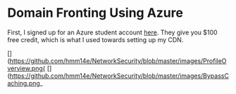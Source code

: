 # Domain Fronting Using Azure

First, I signed up for an Azure student account [here](https://azure.microsoft.com/en-us/free/students/). They give you $100 free credit, which is what I used towards setting up my CDN. 

[](https://github.com/hmm14e/NetworkSecurity/blob/master/images/CDNProfile.png)
[](https://github.com/hmm14e/NetworkSecurity/blob/master/images/ProfileOverview.png{
[](https://github.com/hmm14e/NetworkSecurity/blob/master/images/CreateEndpoint.png)
[](https://github.com/hmm14e/NetworkSecurity/blob/master/images/Successful.png)
[](https://github.com/hmm14e/NetworkSecurity/blob/master/images/BypassCaching.png_
